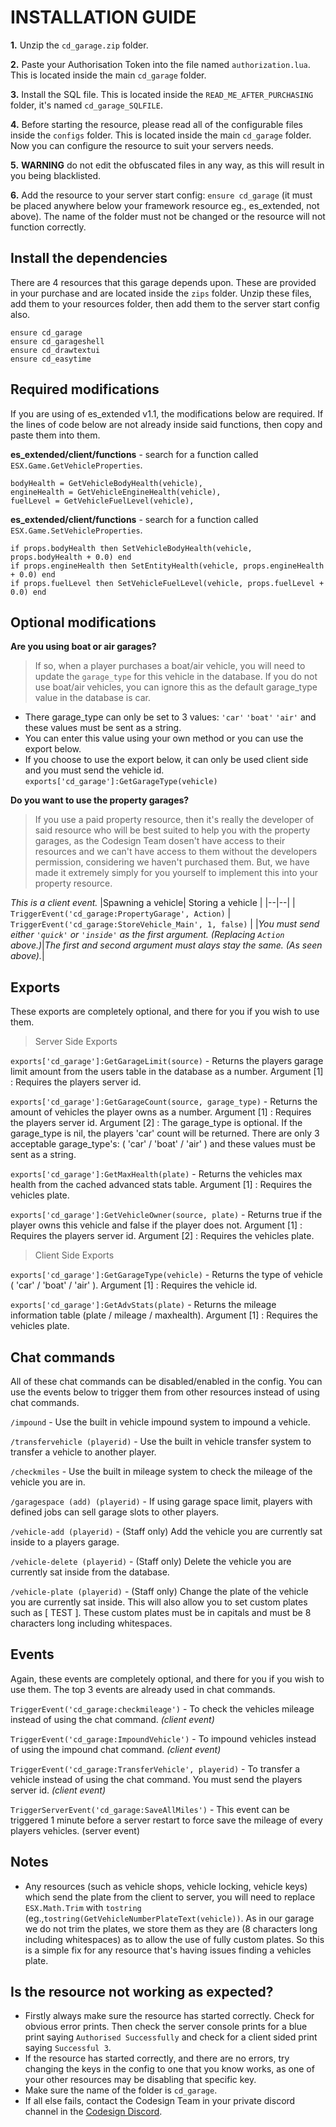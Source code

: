 
# INSTALLATION GUIDE
**1.** Unzip the `cd_garage.zip` folder.

**2.** Paste your Authorisation Token into the file named `authorization.lua`. This is located inside the main `cd_garage` folder.

**3.** Install the SQL file. This is located inside the `READ_ME_AFTER_PURCHASING` folder, it's named `cd_garage_SQLFILE`.

**4.** Before starting the resource, please read all of the configurable files inside the `configs` folder. This is located inside the main `cd_garage` folder. Now you can configure the resource to suit your servers needs.
 
 **5.** **WARNING** do not edit the obfuscated files in any way, as this will result in you being blacklisted.
 
 **6.** Add the resource to your server start config: `ensure cd_garage` (it must be placed anywhere below your framework resource eg., es_extended, not above). The name of the folder must not be changed or the resource will not function correctly.

## Install the dependencies
There are 4 resources that this garage depends upon. These are provided in your purchase and are located inside the `zips` folder. Unzip these files, add them to your resources folder, then add them to the server start config also.

    ensure cd_garage
    ensure cd_garageshell
    ensure cd_drawtextui
    ensure cd_easytime

## Required modifications
If you are using of es_extended v1.1, the modifications below are required. If the lines of code below are not already inside said functions, then copy and paste them into them.

**es_extended/client/functions** - search for a function called `ESX.Game.GetVehicleProperties`.

    bodyHealth = GetVehicleBodyHealth(vehicle),
    engineHealth = GetVehicleEngineHealth(vehicle),
    fuelLevel = GetVehicleFuelLevel(vehicle),

**es_extended/client/functions**   - search for a function called `ESX.Game.SetVehicleProperties`.

    if props.bodyHealth then SetVehicleBodyHealth(vehicle, props.bodyHealth + 0.0) end
    if props.engineHealth then SetEntityHealth(vehicle, props.engineHealth + 0.0) end
    if props.fuelLevel then SetVehicleFuelLevel(vehicle, props.fuelLevel + 0.0) end


## Optional modifications

**Are you using boat or air garages?**

> If so, when a player purchases a boat/air vehicle, you will need to update the `garage_type` for this vehicle in the database. If you do not use boat/air vehicles, you can ignore this as the default garage_type value in the database is car.

- There garage_type can only be set to 3 values: `'car'` `'boat'` `'air'` and these values must be sent as a string.
 - You can enter this value using your own method or you can use the export below.
 - If you choose to use the export below, it can only be used client side and you must send the vehicle id.
`exports['cd_garage']:GetGarageType(vehicle)`

**Do you want to use the property garages?**

> If you use a paid property resource, then it's really the developer of said resource who will be best suited to help you with the property garages, as the Codesign Team dosen't have access to their resources and we can't have access to them without the developers permission, considering we haven't purchased them. But, we have made it extremely simply for you yourself to implement this into your property resource.

*This is a client event.*
|Spawning a vehicle| Storing a vehicle |
|--|--|
| `TriggerEvent('cd_garage:PropertyGarage', Action)` | `TriggerEvent('cd_garage:StoreVehicle_Main', 1, false)` |
|*You must send either `'quick'` or `'inside'` as the first argument. (Replacing `Action` above.)*|*The first and second argument must alays stay the same. (As seen above).*|

## Exports
These exports are completely optional, and there for you if you wish to use them.

>Server Side Exports

`exports['cd_garage']:GetGarageLimit(source)` - Returns the players garage limit amount from the users table in the database as a number.
Argument [1] : Requires the players server id.

`exports['cd_garage']:GetGarageCount(source, garage_type)` - Returns the amount of vehicles the player owns as a number.
Argument [1] : Requires the players server id.
Argument [2] : The garage_type is optional. If the garage_type is nil, the players 'car' count will be returned.  There are only 3  acceptable garage_type's:  ( 'car' / 'boat' / 'air' ) and these values must be sent as a string.

`exports['cd_garage']:GetMaxHealth(plate)` - Returns the vehicles max health from the cached advanced stats table.
Argument [1] : Requires the vehicles plate.

`exports['cd_garage']:GetVehicleOwner(source, plate)` - Returns true if the player owns this vehicle and false if the player does not.
Argument [1] : Requires the players server id.
Argument [2] : Requires the vehicles plate.

> Client Side Exports

`exports['cd_garage']:GetGarageType(vehicle)` - Returns the type of vehicle ( 'car' / 'boat' / 'air' ).
Argument [1] : Requires the vehicle id.

`exports['cd_garage']:GetAdvStats(plate)` - Returns the mileage information table (plate / mileage / maxhealth).
Argument [1] : Requires the vehicles plate.

## Chat commands

All of these chat commands can be disabled/enabled in the config. You can use the events below to trigger them from other resources instead of using chat commands.

`/impound`  - Use the built in vehicle impound system to impound a vehicle.

`/transfervehicle (playerid)`  - Use the built in vehicle transfer system to transfer a vehicle to another player.

`/checkmiles`  - Use the built in mileage system to check the mileage of the vehicle you are in.

`/garagespace (add) (playerid)`  - If using garage space limit, players with defined jobs can sell garage slots to other players.

`/vehicle-add (playerid)`  - (Staff only) Add the vehicle you are currently sat inside to a players garage.

`/vehicle-delete (playerid)`  - (Staff only) Delete the vehicle you are currently sat inside from the database.

`/vehicle-plate (playerid)`  - (Staff only) Change the plate of the vehicle you are currently sat inside. This will also allow you to set custom plates such as [  TEST  ]. These custom plates must be in capitals and must be 8 characters long including whitespaces.

## Events
Again, these events are completely optional, and there for you if you wish to use them. The top 3 events are already used in chat commands.

`TriggerEvent('cd_garage:checkmileage')` - To check the vehicles mileage instead of using the chat command. *(client event)*

`TriggerEvent('cd_garage:ImpoundVehicle')` - To impound vehicles instead of using the impound chat command. *(client event)*

`TriggerEvent('cd_garage:TransferVehicle', playerid)` - To transfer a vehicle instead of using the chat command. You must send the players server id. *(client event)*

`TriggerServerEvent('cd_garage:SaveAllMiles')` - This event can be triggered 1 minute before a server restart to force save the mileage of every players vehicles. (server event)

## Notes
- Any resources (such as vehicle shops, vehicle locking, vehicle keys) which send the plate from the client to server, you will need to replace `ESX.Math.Trim` with `tostring` (eg.,`tostring(GetVehicleNumberPlateText(vehicle))`. As in our garage we do not trim the plates, we store them as they are (8 characters long including whitespaces) as to allow the use of fully custom plates. So this is a simple fix for any resource that's having issues finding a vehicles plate.

## Is the resource not working as expected?
- Firstly always make sure the resource has started correctly. Check for obvious error prints. Then check the server console prints for a blue print saying `Authorised Successfully` and check for a client sided print saying `Successful 3`.
- If the resource has started correctly, and there are no errors, try changing the keys in the config to one that you know works, as one of your other resources may be disabling that specific key.
- Make sure the name of the folder is `cd_garage`.
- If all else fails, contact the Codesign Team in your private discord channel in the [Codesign Discord](https://discord.gg/HmDFGp62Tr).
